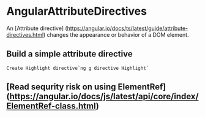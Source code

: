 # AngularAttributeDirectives

An [Attribute directive] (https://angular.io/docs/ts/latest/guide/attribute-directives.html) changes the appearance or behavior of a DOM element. 

## Build a simple attribute directive
    Create Highlight directive`ng g directive Highlight`

## [Read sequrity risk on using ElementRef] (https://angular.io/docs/js/latest/api/core/index/ElementRef-class.html)